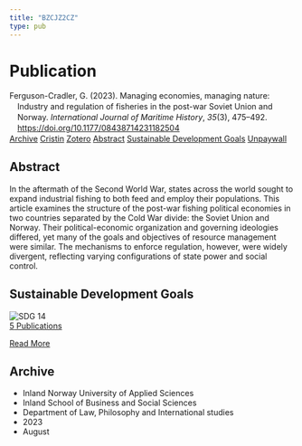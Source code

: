 ```yaml
---
title: "BZCJZ2CZ"
type: pub
---
```

<h1>Publication</h1>
<article id="csl-bib-container-BZCJZ2CZ" class="csl-bib-container">
  <div class="csl-bib-body" style="line-height: 1.35; padding-left: 1em; text-indent:-1em;">
  <div class="csl-entry">Ferguson-Cradler, G. (2023). Managing economies, managing nature: Industry and regulation of fisheries in the post-war Soviet Union and Norway. <i>International Journal of Maritime History</i>, <i>35</i>(3), 475&#x2013;492. <a href="https://doi.org/10.1177/08438714231182504">https://doi.org/10.1177/08438714231182504</a></div>
</div>
  <div class="csl-bib-buttons">
    <a href="#taxonomy-article-BZCJZ2CZ" class="csl-bib-button">Archive</a>
    <a href="https://app.cristin.no/results/show.jsf?id=2169094" alt="Cristin URL" class="csl-bib-button">Cristin</a>
    <a href="http://zotero.org/groups/5402882/items/BZCJZ2CZ" alt="Zotero URL" class="csl-bib-button">Zotero</a>
    <a href="#abstract-article-BZCJZ2CZ" class="csl-bib-button">Abstract</a>
    <a href="#sdg-article-BZCJZ2CZ" class="csl-bib-button">Sustainable Development Goals</a>
    <a href="https://journals.sagepub.com/doi/pdf/10.1177/08438714231182504" class="csl-bib-button">Unpaywall</a>
  </div>
  <div id="csl-bib-meta-container-BZCJZ2CZ"></div>
</article>
<div id="csl-bib-meta-BZCJZ2CZ" class="csl-bib-meta">
  <article id="abstract-article-BZCJZ2CZ" class="abstract-article">
    <h1>Abstract</h1>
    In the aftermath of the Second World War, states across the world sought to expand industrial fishing to both feed and employ their populations. This article examines the structure of the post-war fishing political economies in two countries separated by the Cold War divide: the Soviet Union and Norway. Their political-economic organization and governing ideologies differed, yet many of the goals and objectives of resource management were similar. The mechanisms to enforce regulation, however, were widely divergent, reflecting varying configurations of state power and social control.
  </article>
  <article id="sdg-article-BZCJZ2CZ" class="sdg-article">
    <h1>Sustainable Development Goals</h1>
    <div class="sdg-container"><div id="sdg14" class="sdg"> <img src="{{< params subfolder >}}images/sdg/sdg14_en.png" class="image" alt="SDG 14"> <div class="sdg-overlay"> <a href="{{< params subfolder >}}en/archive/?sdg=14#archive" class="sdg-publication-count"><span>5</span> Publications</a> <p><a href="https://sdgs.un.org/goals/goal14" class="sdg-read-more">Read More</a></p> </div> </div></div>
  </article>
  <article id="taxonomy-article-BZCJZ2CZ" class="taxonomy-article">
    <h1>Archive</h1>
    <ul>
      <li>Inland Norway University of Applied Sciences</li>
      <li>Inland School of Business and Social Sciences</li>
      <li>Department of Law, Philosophy and International studies</li>
      <li>2023</li>
      <li>August</li>
    </ul>
  </article>
</div>
